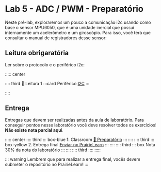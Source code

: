 # Lab 5 - ADC / PWM - Preparatório <Badge type="info" text="30% da nota de lab" /> 

Neste pré-lab, exploraremos um pouco a comunicação i2c usando como base o sensor MPU6050, que é uma unidade inercial que possui internamente um acelerômetro e um giroscópio. Para isso, você terá que consultar o manual de registradores desse sensor:

## Leitura obrigaratória

Ler sobre o protocolo e o periférico i2c:

::::: center

:::: third  📖 Leitura 1
:::card Periférico [I2C](/guides/pico-i2c)
:::

::::

## Entrega

Entregas que devem ser realizadas antes da aula de laboratório. Para conseguir pontos nesse laboratório você deve resolver todos os exercícios! **Não existe nota parcial aqui**.

::::: center
:::: third 
::: box-blue 1. Classroom
[:memo: Preparatório](https://classroom.github.com/a/xG1-1W4D)
:::
::::
:::: third
::: box-yellow 2. Entrega final
[Enviar no PrairieLearn](https://us.prairielearn.com/pl/course_instance/188020)
:::
::::
:::: third
::: box Nota
30% da nota do laboratório
:::
::::
:::: third
::::
:::::

::: warning
Lembrem que para realizar a entrega final, vocês devem submeter o repositório no  PrairieLearn!
:::
